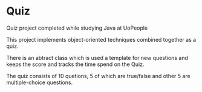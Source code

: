 # Quiz
Quiz project completed while studying Java at UoPeople

This project implements object-oriented techniques combined together as a quiz.

There is an abtract class which is used a template for new questions and keeps the score and tracks the time spend on the Quiz.

The quiz consists of 10 quetions, 5 of which are true/false and other 5 are multiple-choice questions.

